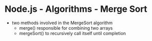 # Node.js - Algorithms - Merge Sort

* two methods involved in the MergeSort algorithm
  - merge() responsible for combining two arrays
  - mergeSort() to recursively call itself until completion 
